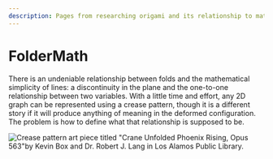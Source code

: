 ```yaml
---
description: Pages from researching origami and its relationship to mathematics
---
```


# FolderMath

There is an undeniable relationship between folds and the mathematical simplicity of lines: a discontinuity in the plane and the one-to-one relationship between two variables. With a little time and effort, any 2D graph can be represented using a crease pattern, though it is a different story if it will produce anything of meaning in the deformed configuration. The problem is how to define what that relationship is supposed to be.&#x20;

![Crease pattern art piece titled "Crane Unfolded Phoenix Rising, Opus 563"by Kevin Box and Dr. Robert J. Lang in Los Alamos Public Library. ](../../.gitbook/assets/PXL\_20211130\_193029009.jpg)

